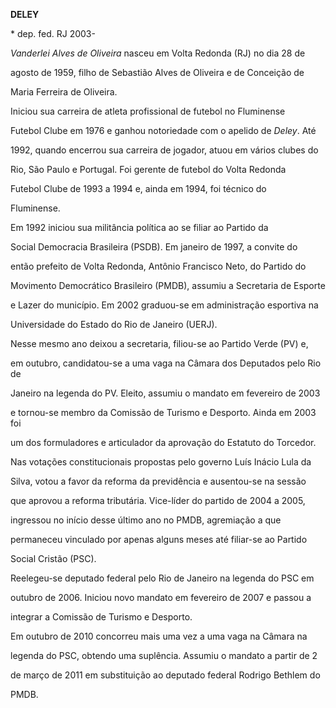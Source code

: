 **DELEY**



\* dep. fed. RJ 2003-



*Vanderlei Alves de Oliveira* nasceu em Volta Redonda (RJ) no dia 28 de

agosto de 1959, filho de Sebastião Alves de Oliveira e de Conceição de

Maria Ferreira de Oliveira.



Iniciou sua carreira de atleta profissional de futebol no Fluminense

Futebol Clube em 1976 e ganhou notoriedade com o apelido de *Deley*. Até

1992, quando encerrou sua carreira de jogador, atuou em vários clubes do

Rio, São Paulo e Portugal. Foi gerente de futebol do Volta Redonda

Futebol Clube de 1993 a 1994 e, ainda em 1994, foi técnico do

Fluminense.



Em 1992 iniciou sua militância política ao se filiar ao Partido da

Social Democracia Brasileira (PSDB). Em janeiro de 1997, a convite do

então prefeito de Volta Redonda, Antônio Francisco Neto, do Partido do

Movimento Democrático Brasileiro (PMDB), assumiu a Secretaria de Esporte

e Lazer do município. Em 2002 graduou-se em administração esportiva na

Universidade do Estado do Rio de Janeiro (UERJ).



Nesse mesmo ano deixou a secretaria, filiou-se ao Partido Verde (PV) e,

em outubro, candidatou-se a uma vaga na Câmara dos Deputados pelo Rio de

Janeiro na legenda do PV. Eleito, assumiu o mandato em fevereiro de 2003

e tornou-se membro da Comissão de Turismo e Desporto. Ainda em 2003 foi

um dos formuladores e articulador da aprovação do Estatuto do Torcedor.

Nas votações constitucionais propostas pelo governo Luís Inácio Lula da

Silva, votou a favor da reforma da previdência e ausentou-se na sessão

que aprovou a reforma tributária. Vice-líder do partido de 2004 a 2005,

ingressou no início desse último ano no PMDB, agremiação a que

permaneceu vinculado por apenas alguns meses até filiar-se ao Partido

Social Cristão (PSC).



Reelegeu-se deputado federal pelo Rio de Janeiro na legenda do PSC em

outubro de 2006. Iniciou novo mandato em fevereiro de 2007 e passou a

integrar a Comissão de Turismo e Desporto.



Em outubro de 2010 concorreu mais uma vez a uma vaga na Câmara na

legenda do PSC, obtendo uma suplência. Assumiu o mandato a partir de 2

de março de 2011 em substituição ao deputado federal Rodrigo Bethlem do

PMDB.



